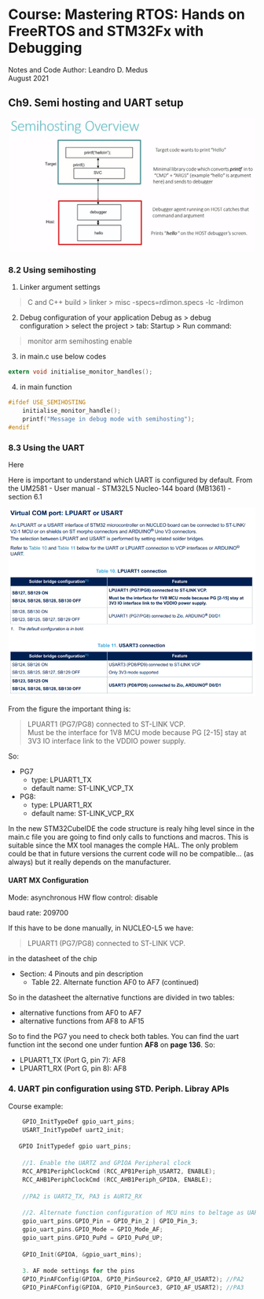 # Course: Mastering RTOS: Hands on FreeRTOS and STM32Fx with Debugging

Notes and Code Author: Leandro D. Medus  
August 2021

## Ch9. Semi hosting and UART setup

![semihosting_overview](img/semihosting_overview.png)


### 8.2 Using semihosting 


1. Linker argument settings
> C and C++ build > linker > misc 
> -specs=rdimon.specs -lc -lrdimon

2. Debug configuration of your application 
Debug as > debug configuration > select the project > tab: Startup > Run command: 
> monitor arm semihosting enable

3. in main.c use below codes
```c
extern void initialise_monitor_handles();
```

4. in main function
```c
#ifdef USE_SEMIHOSTING
    initialise_monitor_handle();
    printf("Message in debug mode with semihosting");
#endif
``` 

### 8.3 Using the UART

Here 

Here is important to understand which UART is configured by default. From the UM2581 - User manual - STM32L5 Nucleo-144 board (MB1361) - section 6.1

![stm32_l5_uart_vcp](img/stm32_l5_uart_vcp.png)


From the figure the important thing is:

> LPUART1 (PG7/PG8) connected to ST-LINK VCP.  
Must be the interface for 1V8 MCU mode because PG [2-15] stay at 3V3 IO interface link to the VDDIO power supply.

So:
* PG7
    * type: LPUART1_TX
    * default name: ST-LINK_VCP_TX
* PG8: 
    * type: LPUART1_RX
    * default name: ST-LINK_VCP_RX


In the new STM32CubeIDE the code structure is realy hihg level since in the main.c file you are going to find only calls to functions and macros. This is suitable since the MX tool manages the comple HAL. The only problem could be that in future versions the current code will no be compatible... (as always) but it really depends on the manufacturer.


#### UART MX Configuration

Mode: asynchronous
HW flow control: disable

baud rate: 209700

If this have to be done manually, in NUCLEO-L5 we have:
> LPUART1 (PG7/PG8) connected to ST-LINK VCP.

in the datasheet of the chip 
* Section: 4 Pinouts and pin description
    * Table 22. Alternate function AF0 to AF7 (continued)

So in the datasheet the alternative functions are divided in two tables:
* alternative functions from AF0 to AF7
* alternative functions from AF8 to AF15

So to find the PG7 you need to check both tables. You can find the uart function int the second one under funtion **AF8** on **page 136**. So:
* LPUART1_TX (Port G, pin 7): AF8 
* LPUART1_RX (Port G, pin 8): AF8 


### 4. UART pin configuration using STD. Periph. Libray APIs

Course example:
```c
    GPIO_InitTypeDef gpio_uart_pins;
    USART_InitTypeDef uart2_init;

   GPIO InitTypedef gpio uart_pins;

    //1. Enable the UARTZ and GPIOA Peripheral clock
    RCC_APB1PeriphClockCmd (RCC_APB1Periph_USART2, ENABLE); 
    RCC_AHB1PeriphClockCmd (RCC_AHB1Periph_GPIDA, ENABLE);

    //PA2 is UART2_TX, PA3 is AURT2_RX

    //2. Alternate function configuration of MCU mins to beltage as UARTZ TX and RX
    gpio_uart_pins.GPIO_Pin = GPIO_Pin_2 | GPIO_Pin_3;
    gpio_uart_pins.GPIO_Mode = GPIO_Mode_AF;
    gpio_uart_pins.GPIO_PuPd = GPIO_PuPd_UP;
    
    GPIO_Init(GPIOA, &gpio_uart_mins);

    3. AF mode settings for the pins
    GPIO_PinAFConfig(GPIOA, GPIO_PinSource2, GPIO_AF_USART2); //PA2
    GPIO_PinAFConfig(GPIOA, GPIO_PinSource3, GPIO_AF_USART2); //PA3
```

